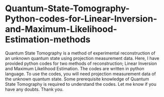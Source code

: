 # Quantum-State-Tomography-Python-codes-for-Linear-Inversion-and-Maximum-Likelihood-Estimation-methods
Quantum State Tomography is a method of experimental reconstruction of an unknown quantum state using projection measurement data. Here, I have provided python codes for two methods of reconstruction; Linear Inversion and Maximum Likelihood Estimation.
The codes are written in python language. To use the codes, you will need projection measurement data of the unknown quantum state. Some prerequisite knowledge of Quantum State Tomography is required to understand the codes. Let me know if you have any doubts. Thank you.
